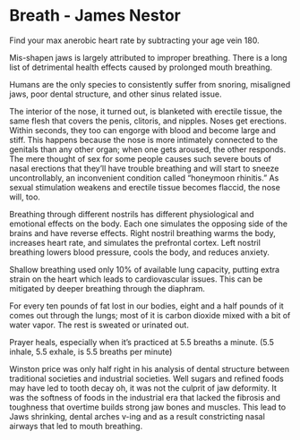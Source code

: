 # Breath - James Nestor

Find your max anerobic heart rate by subtracting your age vein 180.

Mis-shapen jaws is largely attributed to improper breathing. There is a long list of detrimental health effects caused by prolonged mouth breathing.

Humans are the only species to consistently suffer from snoring, misaligned jaws, poor dental structure, and other sinus related issue.

The interior of the nose, it turned out, is blanketed with erectile tissue, the same flesh that covers the penis, clitoris, and nipples. Noses get erections. Within seconds, they too can engorge with blood and become large and stiff. This happens because the nose is more intimately connected to the genitals than any other organ; when one gets aroused, the other responds. The mere thought of sex for some people causes such severe bouts of nasal erections that they’ll have trouble breathing and will start to sneeze uncontrollably, an inconvenient condition called “honeymoon rhinitis.” As sexual stimulation weakens and erectile tissue becomes flaccid, the nose will, too.

Breathing through different nostrils has different physiological and emotional effects on the body. Each one simulates the opposing side of the brains and have reverse effects. Right nostril breathing warms the body, increases heart rate, and simulates the prefrontal cortex. Left nostril breathing lowers blood pressure, cools the body, and reduces anxiety.

Shallow breathing used only 10% of available lung capacity, putting extra strain on the heart which leads to cardiovascular issues. This can be mitigated by deeper breathing through the diaphram. 

For every ten pounds of fat lost in our bodies, eight and a half pounds of it comes out through the lungs; most of it is carbon dioxide mixed with a bit of water vapor. The rest is sweated or urinated out.

Prayer heals, especially when it’s practiced at 5.5 breaths a minute. (5.5 inhale, 5.5 exhale, is 5.5 breaths per minute)

Winston price was only half right in his analysis of dental structure between traditional societies and industrial societies. Well sugars and refined foods may have led to tooth decay oh, it was not the culprit of jaw deformity. It was the softness of foods in the industrial era that lacked the fibrosis and toughness that overtime builds strong jaw bones and muscles. This lead to Jaws shrinking, dental arches v-ing and as a result constricting nasal airways that led to mouth breathing.